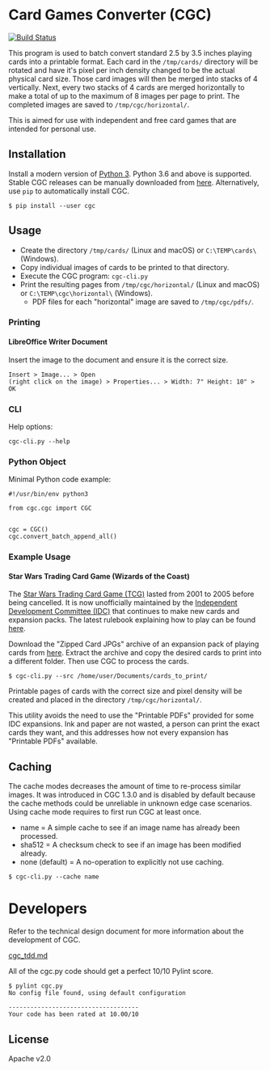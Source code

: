 # Card Games Converter (CGC)

[![Build Status](https://travis-ci.org/ekultails/card_games_converter.svg?branch=master)](https://travis-ci.org/ekultails/card_games_converter)

This program is used to batch convert standard 2.5 by 3.5 inches playing cards into a printable format. Each card in the `/tmp/cards/` directory will be rotated and have it's pixel per inch density changed to be the actual physical card size. Those card images will then be merged into stacks of 4 vertically. Next, every two stacks of 4 cards are merged horizontally to make a total of up to the maximum of 8 images per page to print. The completed images are saved to `/tmp/cgc/horizontal/`.

This is aimed for use with independent and free card games that are intended for personal use.

## Installation

Install a modern version of [Python 3](https://www.python.org/downloads/). Python 3.6 and above is supported. Stable CGC releases can be manually downloaded from [here](https://github.com/ekultails/card_games_converter/releases). Alternatively, use `pip` to automatically install CGC.

```
$ pip install --user cgc
```

## Usage

* Create the directory `/tmp/cards/` (Linux and macOS) or `C:\TEMP\cards\` (Windows).
* Copy individual images of cards to be printed to that directory.
* Execute the CGC program: `cgc-cli.py`
* Print the resulting pages from `/tmp/cgc/horizontal/` (Linux and macOS) or `C:\TEMP\cgc\horizontal\` (Windows).
    * PDF files for each "horizontal" image are saved to `/tmp/cgc/pdfs/`.

### Printing

#### LibreOffice Writer Document

Insert the image to the document and ensure it is the correct size.

```
Insert > Image... > Open
(right click on the image) > Properties... > Width: 7" Height: 10" > OK
```

### CLI

Help options:

`cgc-cli.py --help`

### Python Object

Minimal Python code example:

```
#!/usr/bin/env python3

from cgc.cgc import CGC


cgc = CGC()
cgc.convert_batch_append_all()
```

### Example Usage

#### Star Wars Trading Card Game (Wizards of the Coast)

The [Star Wars Trading Card Game (TCG)](http://starwars.wikia.com/wiki/Star_Wars_Trading_Card_Game) lasted from 2001 to 2005 before being cancelled. It is now unofficially maintained by the [Independent Development Committee (IDC)](https://swtcgidc.wordpress.com/) that continues to make new cards and expansion packs. The latest rulebook explaining how to play can be found [here](https://swtcgidc.wordpress.com/rules/).

Download the "Zipped Card JPGs" archive of an expansion pack of playing cards from [here](https://swtcgidc.wordpress.com/expansions-home/). Extract the archive and copy the desired cards to print into a different folder. Then use CGC to process the cards.

```
$ cgc-cli.py --src /home/user/Documents/cards_to_print/
```

Printable pages of cards with the correct size and pixel density will be created and placed in the directory `/tmp/cgc/horizontal/`.

This utility avoids the need to use the "Printable PDFs" provided for some IDC expansions. Ink and paper are not wasted, a person can print the exact cards they want, and this addresses how not every expansion has "Printable PDFs" available.

## Caching

The cache modes decreases the amount of time to re-process similar images. It was introduced in CGC 1.3.0 and is disabled by default because the cache methods could be unreliable in unknown edge case scenarios. Using cache mode requires to first run CGC at least once.

* name = A simple cache to see if an image name has already been processed.
* sha512 = A checksum check to see if an image has been modified already.
* none (default) = A no-operation to explicitly not use caching.

```
$ cgc-cli.py --cache name
```

# Developers

Refer to the technical design document for more information about the development of CGC.

[cgc_tdd.md](cgc_tdd.md)

All of the cgc.py code should get a perfect 10/10 Pylint score.

```
$ pylint cgc.py
No config file found, using default configuration

------------------------------------
Your code has been rated at 10.00/10
```

## License

Apache v2.0
